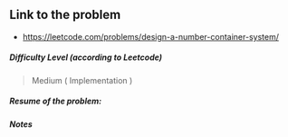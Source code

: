 ## Link to the problem
 
 - https://leetcode.com/problems/design-a-number-container-system/
 
##### Difficulty Level (according to Leetcode)
 
 > Medium ( Implementation )
 
##### Resume of the problem:



##### Notes
  